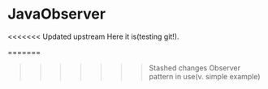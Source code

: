 # JavaObserver


<<<<<<< Updated upstream
Here it is(testing git!).


=======
>>>>>>> Stashed changes
Observer pattern in use(v. simple example)
